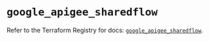 # `google_apigee_sharedflow`

Refer to the Terraform Registry for docs: [`google_apigee_sharedflow`](https://registry.terraform.io/providers/hashicorp/google/5.11.0/docs/resources/apigee_sharedflow).
